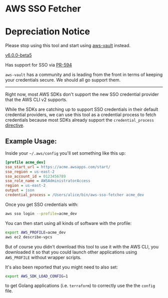 # AWS SSO Fetcher

# Depreciation Notice

Please stop using this tool and start using [aws-vault](https://github.com/99designs/aws-vault) instead.

[v6.0.0-beta5](https://github.com/99designs/aws-vault/releases/tag/v6.0.0-beta5)

Has support for SSO via [PR-594](https://github.com/99designs/aws-vault/pull/549)

`aws-vault` has a community and is leading from the front in terms of keeping your
credentials secure. We should all go support them.

---

Right now, most AWS SDKs don't support the new SSO credential
provider that the AWS CLI v2 supports.

While the SDKs are catching up to support SSO credentials in their
default credential providers, we can use this tool as a credential
process to fetch credentials because most SDKs already support the
`credential_process` [directive](https://docs.aws.amazon.com/cli/latest/userguide/cli-configure-sourcing-external.html).

## Example Usage:

Inside your `~/.aws/config` you'll set something like this up:

```ini
[profile acme_dev]
sso_start_url = https://acme.awsapps.com/start/
sso_region = us-east-2
sso_account_id = 0123456789
sso_role_name = AWSAdministratorAccess
region = us-east-2
output = json
credential_process = /Users/alice/bin/aws-sso-fetcher acme_dev
```

Once you get SSO credentials with:

```bash
aws sso login --profile=acme_dev
```

You can then start using all kinds of software with the profile:

```bash
export AWS_PROFILE=acme_dev
aws ec2 describe-vpcs
```

But of course you didn't download this tool to use it with the
AWS CLI, you downloaded it so that you could launch other applications
using `AWS_PROFILE` without wrapper scripts.

It's also been reported that you might need to also set:

```bash
export AWS_SDK_LOAD_CONFIG=1
```

to get Golang applications (i.e. `terraform`) to correctly use the the `config` file.
